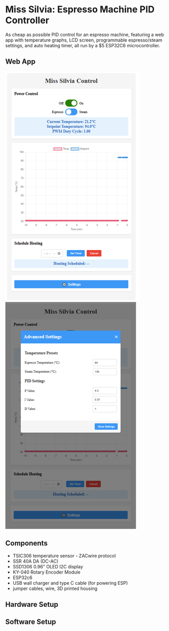 # Miss Silvia: Espresso Machine PID Controller
As cheap as possible PID control for an espresso machine, featuring a web app with temperature graphs, LCD screen, programmable espresso/steam settings, and auto heating timer, all run by a $5 ESP32C6 microcontroller.

## Web App
![Screenshot of the front page of the web app](/assets/images/web_app.png)![Screenshot of the settings page of the web app](/assets/images/settings.png)

## Components
- TSIC306 temperature sensor - ZACwire protocol
- SSR 40A DA (DC-AC)
- SSD1306 0.96" OLED I2C display
- KY-040 Rotary Encoder Module
- ESP32c6
- USB wall charger and type C cable (for powering ESP)
- jumper cables, wire, 3D printed housing

## Hardware Setup

## Software Setup

